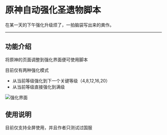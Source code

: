 # **原神自动强化圣遗物脚本**

在某一天的下午强化升级烦了，一拍脑袋写出来的粪作。

***
## **功能介绍**

将原神的页面调整到强化界面便可使用脚本

目前仅有两种强化模式

- 从当前等级强化到下一个关键等级（4,8,12,16,20）
- 从当前等级直接强化到满级

![强化界面](https://hiroshi-typota.oss-cn-chengdu.aliyuncs.com/img/%E5%BC%BA%E5%8C%96%E7%95%8C%E9%9D%A2.png)

## **使用说明**

目前仅支持全屏使用，并且作者只测试过国服